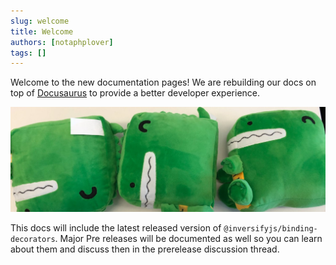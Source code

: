 ```yaml
---
slug: welcome
title: Welcome
authors: [notaphplover]
tags: []
---
```


Welcome to the new documentation pages! We are rebuilding our docs on top of [Docusaurus](https://docusaurus.io/) to provide a better developer experience.

<!-- truncate -->

![Docusaurus Plushie](./docusaurus-plushie-banner.jpeg)

This docs will include the latest released version of `@inversifyjs/binding-decorators`. Major Pre releases will be documented as well so you can learn about them and discuss then in the prerelease discussion thread.
